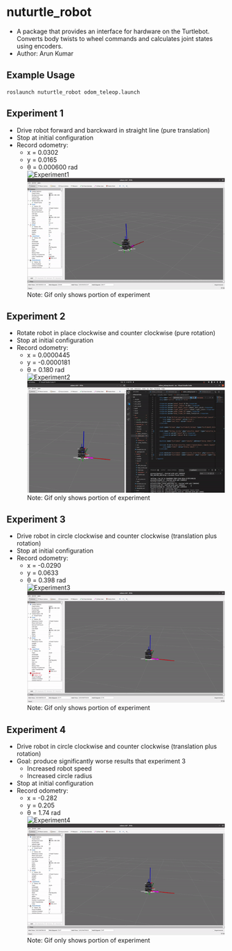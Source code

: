 # nuturtle_robot
* A package that provides an interface for hardware on the Turtlebot. Converts body twists to wheel commands and calculates joint states using encoders.
* Author: Arun Kumar

## Example Usage
```
roslaunch nuturtle_robot odom_teleop.launch
```
## Experiment 1
* Drive robot forward and barckward in straight line (pure translation)
* Stop at initial configuration
* Record odometry:
    * x = 0.0302
    * y = 0.0165
    * θ = 0.000600 rad <br/>
![Experiment1](gifs/experiment1.gif)
![Screencast1](gifs/screen1.gif) <br/>
Note: Gif only shows portion of experiment

## Experiment 2
* Rotate robot in place clockwise and counter clockwise (pure rotation)
* Stop at initial configuration
* Record odometry:
    * x = 0.0000445
    * y = -0.0000181
    * θ = 0.180 rad <br/>
![Experiment2](gifs/experiment2.gif)
![Screencast2](gifs/screen2.gif) <br/>
Note: Gif only shows portion of experiment

## Experiment 3
* Drive robot in circle clockwise and counter clockwise (translation plus rotation)
* Stop at initial configuration
* Record odometry:
    * x = -0.0290
    * y = 0.0633
    * θ = 0.398 rad <br/>
![Experiment3](gifs/experiment3.gif)
![Screencast3](gifs/screen3.gif) <br/>
Note: Gif only shows portion of experiment

## Experiment 4
* Drive robot in circle clockwise and counter clockwise (translation plus rotation)
* Goal: produce significantly worse results that experiment 3
    * Increased robot speed
    * Increased circle radius
* Stop at initial configuration
* Record odometry:
    * x = -0.282
    * y = 0.205
    * θ = 1.74 rad <br/>
![Experiment4](gifs/experiment4.gif)
![Screencast4](gifs/screen4.gif) <br/>
Note: Gif only shows portion of experiment